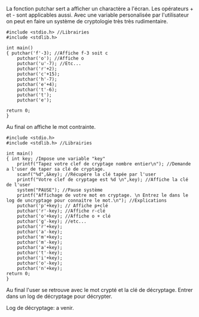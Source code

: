 La fonction putchar sert a afficher un charactère a l'écran.
Les opérateurs + et - sont applicables aussi.
Avec une variable personalisée par l'utilisateur on peut en faire un système de cryptologie très très rudimentaire.

```
#include <stdio.h> //Librairies
#include <stdlib.h>

int main()
{ putchar('f'-3); //Affiche f-3 soit c
    putchar('o'); //Affiche o
    putchar('u'-7); //Etc...
    putchar('r'+2);
    putchar('c'+15);
    putchar('h'-7);
    putchar('e'+4);
    putchar('t'-6);
    putchar('t');
    putchar('e');

return 0;
}
```

Au final on affiche le mot contrainte.

```
#include <stdio.h>
#include <stdlib.h> //Librairies

int main() 
{ int key; /Impose une variable "key"
    printf("Tapez votre clef de cryptage nombre entier\n"); //Demande a l'user de taper sa clé de cryptage.
    scanf("%d",&key); //Récupère la clé tapée par l'user
    printf("Votre clef de cryptage est %d \n",key); //Affiche la clé de l'user
    system("PAUSE"); //Pause système
    printf("Affichage de votre mot en cryptage. \n Entrez le dans le log de uncryptage pour connaitre le mot.\n"); //Explications
    putchar('p'+key); // Affiche p+clé
    putchar('r'-key); //Affiche r-clé
    putchar('o'+key); //Affiche o + clé
    putchar('g'-key); //etc...
    putchar('r'+key);
    putchar('a'-key);
    putchar('m'+key);
    putchar('m'-key);
    putchar('a'+key);
    putchar('t'-key);
    putchar('i'+key);
    putchar('o'-key);
    putchar('n'+key);
return 0;
}
```

Au final l'user se retrouve avec le mot crypté et la clé de décryptage. Entrer dans un log de décryptage pour décrypter.

Log de décryptage: a venir.
